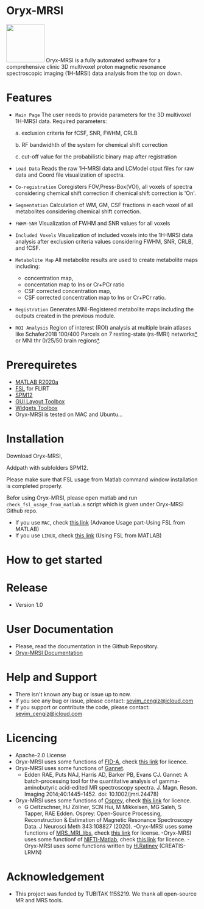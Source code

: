 # Oryx-MRSI
<img src="https://user-images.githubusercontent.com/5468765/108315274-9c0c7680-71d4-11eb-9040-7e6248ea55b8.png" width="100" height="100">
Oryx-MRSI is a fully automated software for a comprehensive clinic 3D multivoxel proton magnetic resonance spectroscopic imaging (1H-MRSI) data analysis from the top on down. 

# Features
- ```Main Page``` The user needs to provide parameters for the 3D multivoxel 1H-MRSI data.
  Required parameters: 
 
   a. exclusion criteria for fCSF, SNR, FWHM, CRLB 
 
   b. RF bandwidhth of the system for chemical shift correction 
 
   c. cut-off value for the probabilistic binary map after registration

- ```Load Data``` Reads the raw 1H-MRSI data and LCModel otput files for raw data and Coord file visualization of spectra.

- ```Co-registration``` Coregisters FOV,Press-Box(VOI), all voxels of spectra considering chemical shift correction if chemical shift correction is 'On'.

- ```Segmentation``` Calculation of WM, GM, CSF fractions in each voxel of all metabolites considering chemical shift correction. 

- ```FWHM-SNR``` Visualization of FWHM and SNR values for all voxels

- ```Included Voxels``` Visualization of included voxels into the 1H-MRSI data analysis after exclusion criteria values considering FWHM, SNR, CRLB, and fCSF. 

- ```Metabolite Map``` All metabolite results are used to create metabolite maps including: 
  - concentration map,
  - concentation map to Ins or Cr+PCr ratio 
  - CSF corrected concentration map, 
  - CSF corrected concentration map to Ins or Cr+PCr ratio.

- ```Registration``` Generates MNI-Registered metabolite maps including the outputs created in the previous module.

- ```ROI Analysis``` Region of interest (ROI) analysis at multiple brain atlases like Schafer2018 100/400 Parcels on 7 resting-state (rs-fMRI) networks[*](https://pubmed.ncbi.nlm.nih.gov/28981612/) or MNI thr 0/25/50 brain regions[*](https://fsl.fmrib.ox.ac.uk/fsl/fslwiki/Atlases). 


# Prerequiretes 
- [MATLAB R2020a](https://www.fil.ion.ucl.ac.uk/spm/software/download/)
- [FSL](https://fsl.fmrib.ox.ac.uk/fsl/fslwiki/FSL) for FLIRT 
- [SPM12](https://www.fil.ion.ucl.ac.uk/spm/software/download/)
- [GUI Layout Toolbox](https://www.mathworks.com/matlabcentral/fileexchange/47982-gui-layout-toolbox)
- [Widgets Toolbox](https://www.mathworks.com/matlabcentral/fileexchange/66235-widgets-toolbox-compatibility-support)
- Oryx-MRSI is tested on MAC and Ubuntu...

# Installation
Download Oryx-MRSI,

Addpath with subfolders SPM12.

Please make sure that FSL usage from Matlab command window installation is completed properly.

Befor using Oryx-MRSI, please open matlab and run ```check_fsl_usage_from_matlab.m``` script which is given under Oryx-MRSI Github repo.

- If you use ```MAC```, check [this link](https://fsl.fmrib.ox.ac.uk/fsl/fslwiki/FslInstallation/MacOsX) (Advance Usage part-Using FSL from MATLAB)
- If you use ```LINUX```, check [this link](https://fsl.fmrib.ox.ac.uk/fsl/fslwiki/FslInstallation/Linux) (Using FSL from MATLAB)

# How to get started

# Release
- Version 1.0

# User Documentation
- Please, read the documentation in the Github Repository. 
- [Oryx-MRSI Documentation](http://sevimcengiz.github.io/)

# Help and Support
- There isn't known any bug or issue up to now. 
- If you see any bug or issue, please contact: sevim_cengiz@icloud.com
- If you support or contribute the code, please contact: sevim_cengiz@icloud.com

# Licencing
- Apache-2.0 License
- Oryx-MRSI uses some functions of [FID-A](https://github.com/CIC-methods/FID-A), check [this link](https://github.com/CIC-methods/FID-A/blob/master/LICENSE.txt) for licence.
- Oryx-MRSI uses some functions of [Gannet](https://github.com/richardedden/Gannet3.1).
    - Edden RAE, Puts NAJ, Harris AD, Barker PB, Evans CJ. Gannet: A batch-processing tool for the quantitative analysis of gamma-aminobutyric acid-edited MR      spectroscopy spectra. J. Magn. Reson. Imaging 2014;40:1445–1452. doi: 10.1002/jmri.24478)
- Oryx-MRSI uses some functions of [Osprey](https://github.com/schorschinho/osprey), check [this link](https://github.com/schorschinho/osprey/blob/develop/LICENSE.md) for licence.
    - G Oeltzschner, HJ Zöllner, SCN Hui, M Mikkelsen, MG Saleh, S Tapper, RAE Edden. Osprey: Open-Source Processing, Reconstruction & Estimation of Magnetic Resonance Spectroscopy Data. J Neurosci Meth 343:108827 (2020).
-Oryx-MRSI uses some functions of [MRS_MRI_libs](https://github.com/chenkonturek/MRS_MRI_libs), check [this link](https://github.com/chenkonturek/MRS_MRI_libs/blob/master/LICENSE) for license.
-Oryx-MRSI uses some functionf of [NIFTI-Matlab](https://github.com/NIFTI-Imaging/nifti_matlab), check [this link](https://github.com/NIFTI-Imaging/nifti_matlab/blob/master/license.txt) for licence.
-Oryx-MRSI uses some functions written by [H.Ratiney](https://www.creatis.insa-lyon.fr/site7/en/users/ratiney) (CREATIS-LRMN) 

# Acknowledgement
- This project was funded by TUBITAK 115S219. We thank all open-source MR and MRS tools. 
